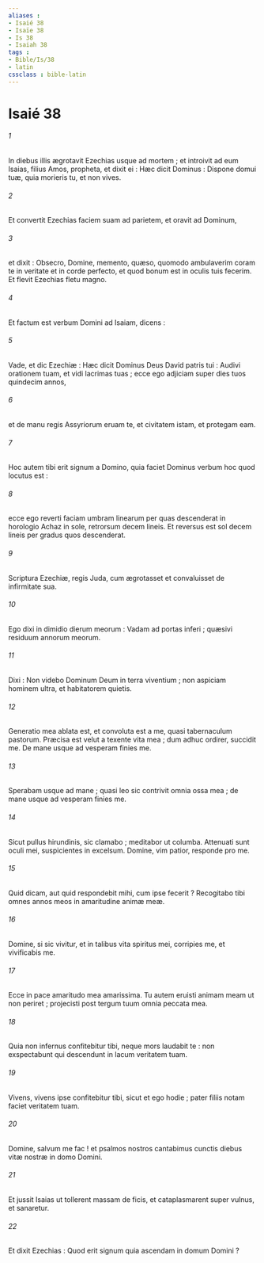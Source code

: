 ```yaml
---
aliases : 
- Isaié 38
- Isaïe 38
- Is 38
- Isaiah 38
tags : 
- Bible/Is/38
- latin
cssclass : bible-latin
---
```


# Isaié 38

###### 1
In diebus illis ægrotavit Ezechias usque ad mortem ; et introivit ad eum Isaias, filius Amos, propheta, et dixit ei : Hæc dicit Dominus : Dispone domui tuæ, quia morieris tu, et non vives.
###### 2
Et convertit Ezechias faciem suam ad parietem, et oravit ad Dominum,
###### 3
et dixit : Obsecro, Domine, memento, quæso, quomodo ambulaverim coram te in veritate et in corde perfecto, et quod bonum est in oculis tuis fecerim. Et flevit Ezechias fletu magno.
###### 4
Et factum est verbum Domini ad Isaiam, dicens :
###### 5
Vade, et dic Ezechiæ : Hæc dicit Dominus Deus David patris tui : Audivi orationem tuam, et vidi lacrimas tuas ; ecce ego adjiciam super dies tuos quindecim annos,
###### 6
et de manu regis Assyriorum eruam te, et civitatem istam, et protegam eam.
###### 7
Hoc autem tibi erit signum a Domino, quia faciet Dominus verbum hoc quod locutus est :
###### 8
ecce ego reverti faciam umbram linearum per quas descenderat in horologio Achaz in sole, retrorsum decem lineis. Et reversus est sol decem lineis per gradus quos descenderat.
###### 9
Scriptura Ezechiæ, regis Juda, cum ægrotasset et convaluisset de infirmitate sua.
###### 10
Ego dixi in dimidio dierum meorum : Vadam ad portas inferi ; quæsivi residuum annorum meorum.
###### 11
Dixi : Non videbo Dominum Deum in terra viventium ; non aspiciam hominem ultra, et habitatorem quietis.
###### 12
Generatio mea ablata est, et convoluta est a me, quasi tabernaculum pastorum. Præcisa est velut a texente vita mea ; dum adhuc ordirer, succidit me. De mane usque ad vesperam finies me.
###### 13
Sperabam usque ad mane ; quasi leo sic contrivit omnia ossa mea ; de mane usque ad vesperam finies me.
###### 14
Sicut pullus hirundinis, sic clamabo ; meditabor ut columba. Attenuati sunt oculi mei, suspicientes in excelsum. Domine, vim patior, responde pro me.
###### 15
Quid dicam, aut quid respondebit mihi, cum ipse fecerit ? Recogitabo tibi omnes annos meos in amaritudine animæ meæ.
###### 16
Domine, si sic vivitur, et in talibus vita spiritus mei, corripies me, et vivificabis me.
###### 17
Ecce in pace amaritudo mea amarissima. Tu autem eruisti animam meam ut non periret ; projecisti post tergum tuum omnia peccata mea.
###### 18
Quia non infernus confitebitur tibi, neque mors laudabit te : non exspectabunt qui descendunt in lacum veritatem tuam.
###### 19
Vivens, vivens ipse confitebitur tibi, sicut et ego hodie ; pater filiis notam faciet veritatem tuam.
###### 20
Domine, salvum me fac ! et psalmos nostros cantabimus cunctis diebus vitæ nostræ in domo Domini.
###### 21
Et jussit Isaias ut tollerent massam de ficis, et cataplasmarent super vulnus, et sanaretur.
###### 22
Et dixit Ezechias : Quod erit signum quia ascendam in domum Domini ?
